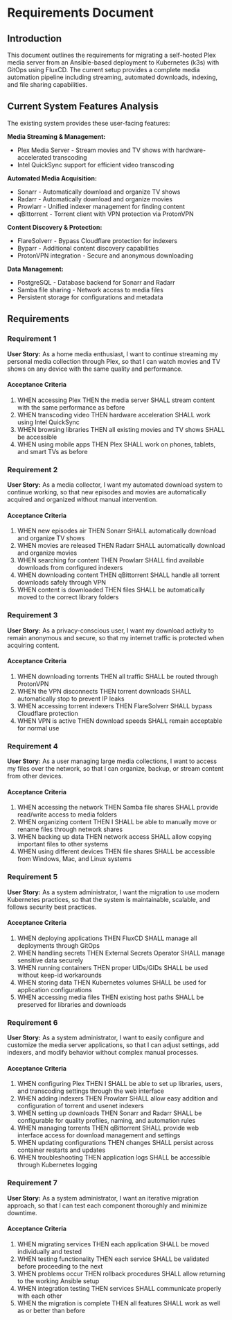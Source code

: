 # Requirements Document

## Introduction

This document outlines the requirements for migrating a self-hosted Plex media server from an Ansible-based deployment to Kubernetes (k3s) with GitOps using FluxCD. The current setup provides a complete media automation pipeline including streaming, automated downloads, indexing, and file sharing capabilities.

## Current System Features Analysis

The existing system provides these user-facing features:

**Media Streaming & Management:**
- Plex Media Server - Stream movies and TV shows with hardware-accelerated transcoding
- Intel QuickSync support for efficient video transcoding

**Automated Media Acquisition:**
- Sonarr - Automatically download and organize TV shows
- Radarr - Automatically download and organize movies  
- Prowlarr - Unified indexer management for finding content
- qBittorrent - Torrent client with VPN protection via ProtonVPN

**Content Discovery & Protection:**
- FlareSolverr - Bypass Cloudflare protection for indexers
- Byparr - Additional content discovery capabilities
- ProtonVPN integration - Secure and anonymous downloading

**Data Management:**
- PostgreSQL - Database backend for Sonarr and Radarr
- Samba file sharing - Network access to media files
- Persistent storage for configurations and metadata

## Requirements

### Requirement 1

**User Story:** As a home media enthusiast, I want to continue streaming my personal media collection through Plex, so that I can watch movies and TV shows on any device with the same quality and performance.

#### Acceptance Criteria

1. WHEN accessing Plex THEN the media server SHALL stream content with the same performance as before
2. WHEN transcoding video THEN hardware acceleration SHALL work using Intel QuickSync
3. WHEN browsing libraries THEN all existing movies and TV shows SHALL be accessible
4. WHEN using mobile apps THEN Plex SHALL work on phones, tablets, and smart TVs as before

### Requirement 2

**User Story:** As a media collector, I want my automated download system to continue working, so that new episodes and movies are automatically acquired and organized without manual intervention.

#### Acceptance Criteria

1. WHEN new episodes air THEN Sonarr SHALL automatically download and organize TV shows
2. WHEN movies are released THEN Radarr SHALL automatically download and organize movies
3. WHEN searching for content THEN Prowlarr SHALL find available downloads from configured indexers
4. WHEN downloading content THEN qBittorrent SHALL handle all torrent downloads safely through VPN
5. WHEN content is downloaded THEN files SHALL be automatically moved to the correct library folders

### Requirement 3

**User Story:** As a privacy-conscious user, I want my download activity to remain anonymous and secure, so that my internet traffic is protected when acquiring content.

#### Acceptance Criteria

1. WHEN downloading torrents THEN all traffic SHALL be routed through ProtonVPN
2. WHEN the VPN disconnects THEN torrent downloads SHALL automatically stop to prevent IP leaks
3. WHEN accessing torrent indexers THEN FlareSolverr SHALL bypass Cloudflare protection
4. WHEN VPN is active THEN download speeds SHALL remain acceptable for normal use

### Requirement 4

**User Story:** As a user managing large media collections, I want to access my files over the network, so that I can organize, backup, or stream content from other devices.

#### Acceptance Criteria

1. WHEN accessing the network THEN Samba file shares SHALL provide read/write access to media folders
2. WHEN organizing content THEN I SHALL be able to manually move or rename files through network shares
3. WHEN backing up data THEN network access SHALL allow copying important files to other systems
4. WHEN using different devices THEN file shares SHALL be accessible from Windows, Mac, and Linux systems

### Requirement 5

**User Story:** As a system administrator, I want the migration to use modern Kubernetes practices, so that the system is maintainable, scalable, and follows security best practices.

#### Acceptance Criteria

1. WHEN deploying applications THEN FluxCD SHALL manage all deployments through GitOps
2. WHEN handling secrets THEN External Secrets Operator SHALL manage sensitive data securely
3. WHEN running containers THEN proper UIDs/GIDs SHALL be used without keep-id workarounds
4. WHEN storing data THEN Kubernetes volumes SHALL be used for application configurations
5. WHEN accessing media files THEN existing host paths SHALL be preserved for libraries and downloads

### Requirement 6

**User Story:** As a system administrator, I want to easily configure and customize the media server applications, so that I can adjust settings, add indexers, and modify behavior without complex manual processes.

#### Acceptance Criteria

1. WHEN configuring Plex THEN I SHALL be able to set up libraries, users, and transcoding settings through the web interface
2. WHEN adding indexers THEN Prowlarr SHALL allow easy addition and configuration of torrent and usenet indexers
3. WHEN setting up downloads THEN Sonarr and Radarr SHALL be configurable for quality profiles, naming, and automation rules
4. WHEN managing torrents THEN qBittorrent SHALL provide web interface access for download management and settings
5. WHEN updating configurations THEN changes SHALL persist across container restarts and updates
6. WHEN troubleshooting THEN application logs SHALL be accessible through Kubernetes logging

### Requirement 7

**User Story:** As a system administrator, I want an iterative migration approach, so that I can test each component thoroughly and minimize downtime.

#### Acceptance Criteria

1. WHEN migrating services THEN each application SHALL be moved individually and tested
2. WHEN testing functionality THEN each service SHALL be validated before proceeding to the next
3. WHEN problems occur THEN rollback procedures SHALL allow returning to the working Ansible setup
4. WHEN integration testing THEN services SHALL communicate properly with each other
5. WHEN the migration is complete THEN all features SHALL work as well as or better than before